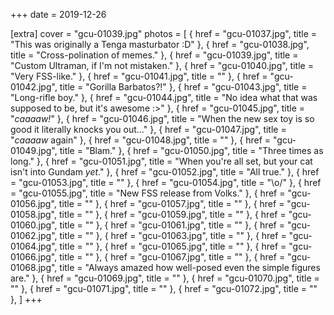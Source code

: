 +++
date = 2019-12-26

[extra]
cover = "gcu-01039.jpg"
photos = [
{ href = "gcu-01037.jpg", title = "This was originally a Tenga masturbator :D" },
{ href = "gcu-01038.jpg", title = "Cross-polination of memes." },
{ href = "gcu-01039.jpg", title = "Custom Ultraman, if I'm not mistaken." },
{ href = "gcu-01040.jpg", title = "Very FSS-like." },
{ href = "gcu-01041.jpg", title = "" },
{ href = "gcu-01042.jpg", title = "Gorilla Barbatos?!" },
{ href = "gcu-01043.jpg", title = "Long-rifle boy." },
{ href = "gcu-01044.jpg", title = "No idea what that was supposed to be, but it's awesome :>" },
{ href = "gcu-01045.jpg", title = "*caaaaw!*" },
{ href = "gcu-01046.jpg", title = "When the new sex toy is so good it literally knocks you out..." },
{ href = "gcu-01047.jpg", title = "*caaaaw* again" },
{ href = "gcu-01048.jpg", title = "" },
{ href = "gcu-01049.jpg", title = "Blam." },
{ href = "gcu-01050.jpg", title = "Three times as long." },
{ href = "gcu-01051.jpg", title = "When you're all set, but your cat isn't into Gundam *yet*." },
{ href = "gcu-01052.jpg", title = "All true." },
{ href = "gcu-01053.jpg", title = "" },
{ href = "gcu-01054.jpg", title = "\\o/" },
{ href = "gcu-01055.jpg", title = "New FSS release from Volks." },
{ href = "gcu-01056.jpg", title = "" },
{ href = "gcu-01057.jpg", title = "" },
{ href = "gcu-01058.jpg", title = "" },
{ href = "gcu-01059.jpg", title = "" },
{ href = "gcu-01060.jpg", title = "" },
{ href = "gcu-01061.jpg", title = "" },
{ href = "gcu-01062.jpg", title = "" },
{ href = "gcu-01063.jpg", title = "" },
{ href = "gcu-01064.jpg", title = "" },
{ href = "gcu-01065.jpg", title = "" },
{ href = "gcu-01066.jpg", title = "" },
{ href = "gcu-01067.jpg", title = "" },
{ href = "gcu-01068.jpg", title = "Always amazed how well-posed even the simple figures are." },
{ href = "gcu-01069.jpg", title = "" },
{ href = "gcu-01070.jpg", title = "" },
{ href = "gcu-01071.jpg", title = "" },
{ href = "gcu-01072.jpg", title = "" },
]
+++
